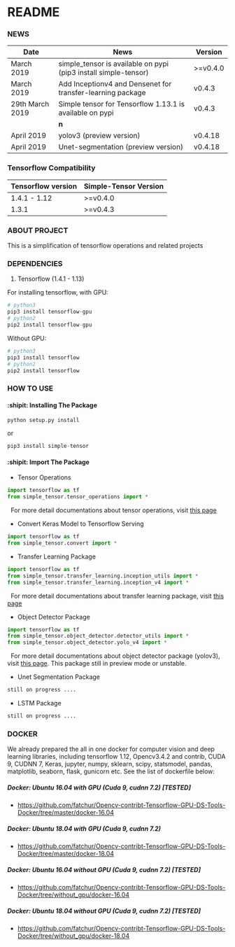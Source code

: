 # README #

### NEWS
| Date       |                                                         News                                                                     |     Version       |
| ---------- | -------------------------------------------------------------------------------------------------------------------------------- | ----------------- |       
|March 2019    | simple_tensor is available on pypi (pip3 install simple-tensor)                                                                |     >=v0.4.0      |
|March 2019    | Add Inceptionv4 and Densenet for transfer-learning package                                                                     |      v0.4.3       |
|29th March 2019    | Simple tensor for Tensorflow 1.13.1 is available on pypi                                                                  |      v0.4.3       |
|              | **n**                                                                               |                   |
|April 2019    | yolov3 (preview version) |      v0.4.18       |
|April 2019    | Unet-segmentation (preview version) |      v0.4.18      |



### Tensorflow Compatibility
| Tensorflow version      |        Simple-Tensor Version      |   
| ----------------------- | --------------------------------- | 
| 1.4.1 - 1.12            |      >=v0.4.0                     |
| 1.3.1                   |      >=v0.4.3                     |



### ABOUT PROJECT
This is a simplification of tensorflow operations and related projects

### DEPENDENCIES
1. Tensorflow (1.4.1 - 1.13)

For installing tensorflow, with GPU:
```python
# python3 
pip3 install tensorflow-gpu
# python2
pip2 install tensorflow-gpu
```
Without GPU:
```python
# python3 
pip3 install tensorflow
# python2
pip2 install tensorflow
```

### HOW TO USE
#### :shipit: Installing The Package
```python
python setup.py install
```
or

```python
pip3 install simple-tensor
```

#### :shipit: Import The Package
- Tensor Operations
```python
import tensorflow as tf
from simple_tensor.tensor_operations import *
```
&nbsp; For more detail documentations about tensor operations, visit [this page](https://github.com/fatchur/Simple-Tensor/tree/master/simple_tensor)

- Convert Keras Model to Tensorflow Serving
```python
import tensorflow as tf
from simple_tensor.convert import *
```

- Transfer Learning Package
```python
import tensorflow as tf
from simple_tensor.transfer_learning.inception_utils import *
from simple_tensor.transfer_learning.inception_v4 import *
```
&nbsp; For more detail documentations about transfer learning package, visit [this page](https://github.com/fatchur/Simple-Tensor/tree/master/simple_tensor/transfer_learning)  


- Object Detector Package
```python
import tensorflow as tf
from simple_tensor.object_detector.detector_utils import *
from simple_tensor.object_detector.yolo_v4 import *
```
&nbsp; For more detail documentations about object detector package (yolov3), visit [this page](https://github.com/fatchur/Simple-Tensor/tree/master/simple_tensor/transfer_learning). This package still in preview mode or unstable.

- Unet Segmentation Package
```python
still on progress ....
```

- LSTM Package
```python
still on progress ....
```


### DOCKER
We already prepared the all in one docker for computer vision and deep learning libraries, including tensorflow 1.12, Opencv3.4.2 and contrib, CUDA 9, CUDNN 7, Keras, jupyter, numpy, sklearn, scipy, statsmodel, pandas, matplotlib, seaborn, flask, gunicorn etc. See the list of dockerfile below:

##### Docker: Ubuntu 16.04 with GPU (Cuda 9, cudnn 7.2) [TESTED]
* https://github.com/fatchur/Opencv-contribt-Tensorflow-GPU-DS-Tools-Docker/tree/master/docker-16.04
##### Docker: Ubuntu 18.04 with GPU (Cuda 9, cudnn 7.2)
* https://github.com/fatchur/Opencv-contribt-Tensorflow-GPU-DS-Tools-Docker/tree/master/docker-18.04
##### Docker: Ubuntu 16.04 without GPU (Cuda 9, cudnn 7.2) [TESTED]
* https://github.com/fatchur/Opencv-contribt-Tensorflow-GPU-DS-Tools-Docker/tree/without_gpu/docker-16.04
##### Docker: Ubuntu 18.04 without GPU (Cuda 9, cudnn 7.2) [TESTED]
* https://github.com/fatchur/Opencv-contribt-Tensorflow-GPU-DS-Tools-Docker/tree/without_gpu/docker-18.04





